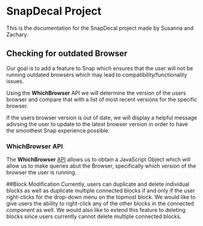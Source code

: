 # SnapDecal Project

This is the documentation for the SnapDecal project made by Susanna and Zachary.

## Checking for outdated Browser
  
  Our goal is to add a feature to Snap which ensures that the user will not be running
  outdated browsers which may lead to compatibility/functionality issues.
  
  Using the **WhichBrowser** API we will determine the version of the users
  browser and compare that with a list of most recent versions for the specific
  browser.
  
  If the users browser version is out of date, we will display a helpful message adivsing the 
  user to update to the latest browser version in order to have the smoothest Snap experience
  possible.
  
### WhichBrowser API
  The **WhichBrowser** [API](https://github.com/WhichBrowser/WhichBrowser) allows us to 
  obtain a JavaScript Object which will allow us to make queries abut the Browser, 
  specifically which *version* of the browser the user is running.
  



##Block Modification
Currently, users can duplicate and delete individual blocks as well as duplicate multiple connected blocks if and only if the user right-clicks for the drop-down menu on the topmost block. We would like to give users the ability to right-click any of the other blocks in the connected component as well. We would also like to extend this feature to deleting blocks since users currently cannot delete multiple connected blocks.
